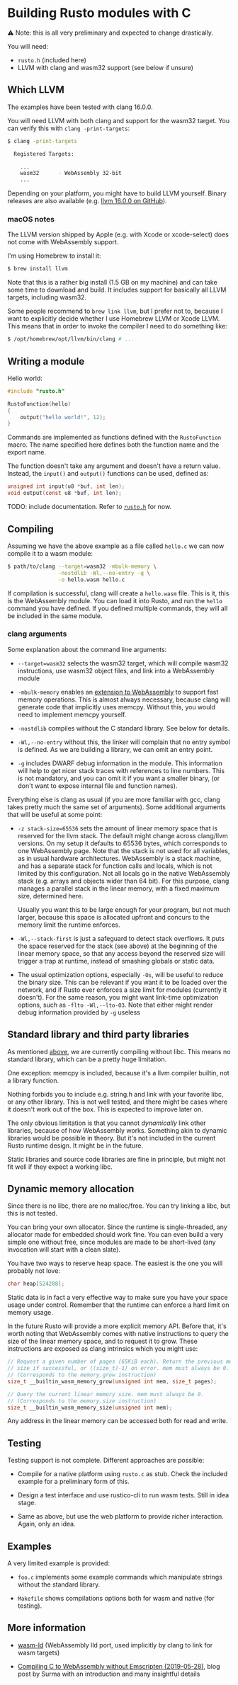 # Building Rusto modules with C

⚠️ Note: this is all very preliminary and expected to change drastically.

You will need:
- `rusto.h` (included here)
- LLVM with clang and wasm32 support (see below if unsure)

## Which LLVM

The examples have been tested with clang 16.0.0.

You will need LLVM with both clang and support for the wasm32 target. You can
verify this with `clang -print-targets`:

```sh
$ clang -print-targets

  Registered Targets:

    ...
    wasm32      - WebAssembly 32-bit
    ...

```

Depending on your platform, you might have to build LLVM yourself. Binary
releases are also available (e.g. [llvm 16.0.0 on
GitHub](https://github.com/llvm/llvm-project/releases/tag/llvmorg-16.0.0)).

### macOS notes

The LLVM version shipped by Apple (e.g. with Xcode or xcode-select) does not
come with WebAssembly support.

I'm using Homebrew to install it:

```sh
$ brew install llvm
```

Note that this is a rather big install (1.5 GB on my machine) and can take some
time to download and build. It includes support for basically all LLVM targets,
including wasm32.

Some people recommend to `brew link llvm`, but I prefer not to, because I want
to explicitly decide whether I use Homebrew LLVM or Xcode LLVM. This means that
in order to invoke the compiler I need to do something like:

```sh
$ /opt/homebrew/opt/llvm/bin/clang # ...
```

## Writing a module

Hello world:

```c
#include "rusto.h"

RustoFunction(hello)
{
    output("hello world!", 12);
}
```

Commands are implemented as functions defined with the `RustoFunction` macro.
The name specified here defines both the function name and the export name.

The function doesn't take any argument and doesn't have a return value.
Instead, the `input()` and `output()` functions can be used, defined as:

```c
unsigned int input(u8 *buf, int len);
void output(const u8 *buf, int len);
```

TODO: include documentation. Refer to [`rusto.h`](rusto.h) for now.


## Compiling

Assuming we have the above example as a file called `hello.c` we can now
compile it to a wasm module:

```sh
$ path/to/clang --target=wasm32 -mbulk-memory \
                -nostdlib -Wl,--no-entry -g \
                -o hello.wasm hello.c
```

If compilation is successful, clang will create a `hello.wasm` file. This is
it, this is the WebAssembly module. You can load it into Rusto, and run the
`hello` command you have defined. If you defined multiple commands, they will
all be included in the same module.

### clang arguments

Some explanation about the command line arguments:

* `--target=wasm32` selects the wasm32 target, which will compile wasm32
  instructions, use wasm32 object files, and link into a WebAssembly module

* `-mbulk-memory` enables an [extension to
  WebAssembly](https://github.com/WebAssembly/bulk-memory-operations/blob/master/proposals/bulk-memory-operations/Overview.md)
  to support fast memory operations. This is almost always necessary, because
  clang will generate code that implicitly uses memcpy. Without this, you would
  need to implement memcpy yourself.

* `-nostdlib` compiles without the C standard library. See below for details.

* `-Wl,--no-entry` without this, the linker will complain that no entry symbol
  is defined. As we are building a library, we can omit an entry point.

* `-g` includes DWARF debug information in the module. This information will
  help to get nicer stack traces with references to line numbers. This is not
  mandatory, and you can omit it if you want a smaller binary, (or don't want
  to expose internal file and function names).

Everything else is clang as usual (if you are more familiar with gcc, clang
takes pretty much the same set of arguments). Some additional arguments that
will be useful at some point:

* `-z stack-size=65536` sets the amount of linear memory space that is reserved
  for the llvm stack. The default might change across clang/llvm versions. On
  my setup it defaults to 65536 bytes, which corresponds to one WebAssembly
  page. Note that the stack is not used for all variables, as in usual hardware
  architectures. WebAssembly is a stack machine, and has a separate stack for
  function calls and locals, which is not limited by this configuration. Not
  all locals go in the native WebAssembly stack (e.g. arrays and objects wider
  than 64 bit). For this purpose, clang manages a parallel stack in the linear
  memory, with a fixed maximum size, determined here.

  Usually you want this to be large enough for your program, but not much
  larger, because this space is allocated upfront and concurs to the memory
  limit the runtime enforces.

* `-Wl,--stack-first` is just a safeguard to detect stack overflows. It puts
  the space reserved for the stack (see above) at the beginning of the linear
  memory space, so that any access beyond the reserved size will trigger a
  trap at runtime, instead of smashing globals or static data.

* The usual optimization options, especially `-Os`, will be useful to reduce
  the binary size. This can be relevant if you want it to be loaded over the
  network, and if Rusto ever enforces a size limit for modules (currently it
  doesn't). For the same reason, you might want link-time optimization options,
  such as `-flto -Wl,--lto-O3`. Note that either might render debug information
  provided by `-g` useless

## Standard library and third party libraries

As mentioned [above](#compiling), we are currently compiling without libc. This
means no standard library, which can be a pretty huge limitation.

One exception: memcpy is included, because it's a llvm compiler builtin, not a
library function.

Nothing forbids you to include e.g. string.h and link with your favorite libc,
or any other library. This is not well tested, and there might be cases where
it doesn't work out of the box. This is expected to improve later on.

The only obvious limitation is that you cannot _dynamically_ link other
libraries, because of how WebAssembly works. Something akin to dynamic
libraries would be possible in theory. But it's not included in the current
Rusto runtime design. It might be in the future.

Static libraries and source code libraries are fine in principle, but might not
fit well if they expect a working libc.

## Dynamic memory allocation

Since there is no libc, there are no malloc/free. You can try linking a libc,
but this is not tested.

You can bring your own allocator. Since the runtime is single-threaded, any
allocator made for embedded should work fine. You can even build a very simple
one without free, since modules are made to be short-lived (any invocation will
start with a clean slate).

You have two ways to reserve heap space. The easiest is the one you will
probably not love:

```c
char heap[524288];
```

Static data is in fact a very effective way to make sure you have your space
usage under control. Remember that the runtime can enforce a hard limit on
memory usage.

In the future Rusto will provide a more explicit memory API. Before that, it's
worth noting that WebAssembly comes with native instructions to query the size
of the linear memory space, and to request it to grow. These instructions are
exposed as clang intrinsics which you might use:

```c
// Request a given number of pages (65KiB each). Return the previous memory
// size if successful, or ((size_t)-1) on error. mem must always be 0.
// (Corresponds to the memory.grow instruction)
size_t __builtin_wasm_memory_grow(unsigned int mem, size_t pages);

// Query the current linear memory size. mem must always be 0.
// (Corresponds to the memory.size instruction)
size_t __builtin_wasm_memory_size(unsigned int mem);
```

Any address in the linear memory can be accessed both for read and write.

## Testing

Testing support is not complete. Different approaches are possible:

* Compile for a native platform using `rusto.c` as stub. Check the included
  example for a preliminary form of this.

* Design a test interface and use rustico-cli to run wasm tests. Still in idea
  stage.

* Same as above, but use the web platform to provide richer interaction. Again,
  only an idea.

## Examples

A very limited example is provided:

* `foo.c` implements some example commands which manipulate strings without the
  standard library.

* `Makefile` shows compilations options both for wasm and native (for testing).


## More information

* [wasm-ld](https://lld.llvm.org/WebAssembly.html) (WebAssembly lld port, used
  implicitly by clang to link for wasm targets)

* [Compiling C to WebAssembly without Emscripten
  (2019-05-28)](https://surma.dev/things/c-to-webassembly/), blog post by Surma
  with an introduction and many insightful details
